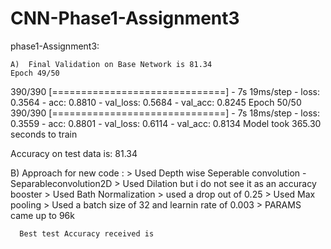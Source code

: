 # CNN-Phase1-Assignment3
phase1-Assignment3:

    A)  Final Validation on Base Network is 81.34 
    Epoch 49/50
390/390 [==============================] - 7s 19ms/step - loss: 0.3564 - acc: 0.8810 - val_loss: 0.5684 - val_acc: 0.8245
Epoch 50/50
390/390 [==============================] - 7s 18ms/step - loss: 0.3559 - acc: 0.8801 - val_loss: 0.6114 - val_acc: 0.8134
Model took 365.30 seconds to train

Accuracy on test data is: 81.34

   B) Approach for new code :
      > Used Depth wise Seperable convolution - Separableconvolution2D
      > Used Dilation but i do not see it as an accuracy booster 
      > Used Bath Normalization 
      > used a drop out of 0.25 
      > Used Max pooling 
      > Used a batch size of 32 and learnin rate of 0.003 
      > PARAMS came up to 96k 
      
      Best test Accuracy received is 
